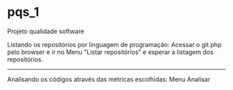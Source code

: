 # pqs_1
Projeto qualidade software

Listando os repositórios por linguagem de programação: 
Acessar o git.php pelo browser e ir no Menu "Listar repositórios" e esperar a listagem dos repositórios.
______________________________________________________________________________________________________________
Analisando os códigos através das métricas escolhidas: Menu Analisar
